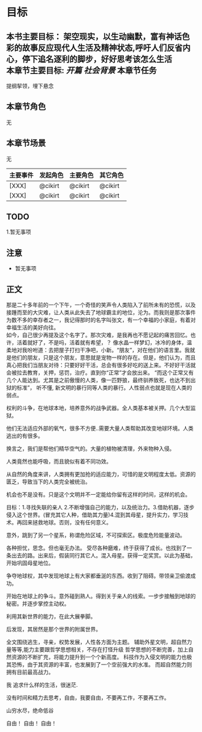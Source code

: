 # 目标

本书主要目标：  架空现实，以生动幽默，富有神话色彩的故事反应现代人生活及精神状态,呼吁人们反省内心，停下追名逐利的脚步，好好思考该怎么生活  
本章节主要目标: *开篇* *社会背景*
本章节任务
--------------------
提纲挈领，埋下悬念

本章节角色
--------------------
无

本章节场景
--------------------
无

| 主要事件 | 发起角色 | 主要角色 | 其它角色 |
| ------------ | ------------ | ------------ | ------------ |
| [XXX] | @cikirt | @cikirt | @cikirt |
| [XXX] | @cikirt | @cikirt | @cikirt |



TODO
---------

 1.暂无事项


注意
-----------

 - 暂无事项


正文
----------
  那是二十多年前的一个下午，一个奇怪的笑声令人类陷入了前所未有的恐慌，以及接踵而至的大灾难，让人类从此失去了地球霸主的地位，沦为。而我则是那次事件为数不多的幸存者之一，我记得那时的名字叫张文，有一个幸福的小家庭，有着对幸福生活的美好向往。  
  如今，自己很少再提及这个名字了。那次灾难，是我再也不愿记起的痛苦回忆。也许，活着就好了，不是吗，活着就有希望，？
   像水晶一样梦幻，冰冷的身体，温柔地对我吩咐道：去把屋子打扫干净吧，小新。“朋友”，对在他们的语言里。我就是他们的朋友，只是这个朋友，意思就是宠物一样的存在。但是，他们认为，而且真心把我们当朋友对待：只要好好干活，总会有很多好吃的送上来。不好好干活就会被拉去教育，关押，惩罚，治疗。直到你“正常”才会放出来。
   “而这个正常又有几个人能达到。尤其是之前傲慢的人类，像一匹野狼，最终驯养致死，也达不到出狱的标准”，
   听不懂,
   新文明的暴行同等人类的暴行。人性弱点也就是现在人类的弱点。
   
   权利的斗争，在地球本地，培养意外的战争武器。全人类基本被关押。几个大型监狱。
  
   他们无法适应外部的氧气，很多不方便..需要大量人类帮助其改变地球环境。人类逃出的有很多。

   换言之，我们是帮他们精华空气的。大量的植物被清理，外来物种入侵。
   
   人类竟然也能呼吸，而且貌似有着不同功效。

   从自然的角度来讲，人类拥有更加抢的适应能力，可惜的是文明程度太低。资源的匮乏，导致当下的人类完全被统治。

   机会也不是没有。只是这个文明并不一定能给你留有这样的时间，这样的机会。


   目标：1.寻找失联的亲人 2.不断增强自己的能力，以及统治力。3.借助机器，逐步侵入这个世界。(冒充其它人种，借助其力量)4.混到其母星，提升实力，学习技术。再回来拯救地球。否则，没有任何意义。

   意外，跳到了另一个星系，称谓危险区域，不可探索区。极度危险能量波动。

   各种担忧，思念。但也毫无办法。
   受尽各种磨难，终于获得了成长。也找到了一条出去的路。出来后，假装同行其它人。混入母星。获得一定奖赏。以此为基础，开始巩固母星地位。

   争夺地球权，其中发现地球上有大家都垂涎的东西。收到了阻碍。带领亲卫偷渡成功。

   开始在地球上的争斗。意外碰到熟人。得到关于亲人的线索。一步步接触到地球的秘密。并逐步掌控主动权。

   利用其新世界的能力，在此大展拳脚。

   后发现，其居然是那个世界的附属世界。

   全文围绕逃生，寻亲，权势发展，人性各方面为主题。
   辅助外星文明，超自然力量等等,能力主要跟哲学思想相关，不存在打怪升级
   哲学思想的不断完善，加上自然资源的不断扩充，将能力提升到一个个新高度。
   科技作为入侵文明的能力也极其恐怖，由于其资源的丰富，也发展到了一个空前强大的水准。
   而超自然能力则拥有目前最高战力。 

  我 追求什么样的生活，很迷茫.

  没有时间和精力去思考，自由，我要自由，不要再工作，不要再工作。

   山穷水尽，绝命低谷



   自由！
   自由！
   自由！
